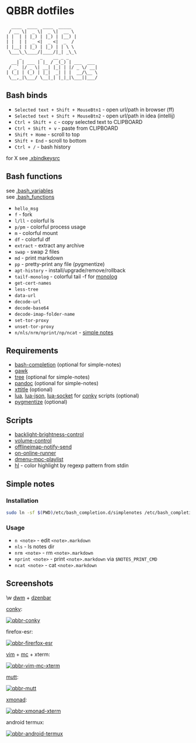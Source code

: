 # QBBR dotfiles

	  ____  ____  ____  _____
	 / __ \|  _ \|  _ \|  __ \
	| |  | | |_) | |_) | |__) |
	| |  | |  _ <|  _ <|  _  /
	| |__| | |_) | |_) | | \ \
	 \___\_\____/|____/|_| _\_\
	     _       _    __ _ _
	  __| | ___ | |_ / _(_) | ___  ___
	 / _` |/ _ \| __| |_| | |/ _ \/ __|
	| (_| | (_) | |_|  _| | |  __/\__ \
	 \__,_|\___/ \__|_| |_|_|\___||___/

## Bash binds

 * `Selected text + Shift + MouseBtn1` - open url/path in browser (ff)
 * `Selected text + Shift + MouseBtn2` - open url/path in idea (intellij)
 * `Ctrl + Shift + c` - copy selected text to CLIPBOARD
 * `Ctrl + Shift + v` - paste from CLIPBOARD
 * `Shift + Home` - scroll to top
 * `Shift + End` - scroll to bottom
 * `Ctrl + /` - bash history

for X see [.xbindkeysrc](.xbindkeysrc)

## Bash functions

see [.bash_variables](.bash_variables)  
see [.bash_functions](.bash_functions)

 * `hello_msg`
 * `f` - fork
 * `l/ll` - colorful ls
 * `p/pm` - colorful process usage
 * `m` - colorful mount
 * `df` - colorful df
 * `extract` - extract any archive
 * `swap` - swap 2 files
 * `md` - print markdown
 * `pp` - pretty-print any file (pygmentize)
 * `apt-history` - install/upgrade/remove/rollback
 * `tailf-monolog` - colorful tail -f for [monolog](https://github.com/Seldaek/monolog)
 * `get-cert-names`
 * `less-tree`
 * `data-url`
 * `decode-url`
 * `decode-base64`
 * `decode-imap-folder-name`
 * `set-tor-proxy`
 * `unset-tor-proxy`
 * `n/nls/nrm/nprint/np/ncat` - [simple notes](#simple-notes)

## Requirements

 * [bash-completion](https://packages.debian.org/jessie/bash-completion) (optional for simple-notes)
 * [gawk](https://www.gnu.org/software/gawk/)
 * [tree](https://packages.debian.org/jessie/tree) (optional for simple-notes)
 * [pandoc](https://packages.debian.org/jessie/pandoc) (optional for simple-notes)
 * [xttitle](https://packages.debian.org/stretch/xttitle) (optional)
 * [lua](https://www.lua.org/), [lua-json](https://www.eharning.us/wiki/luajson/), [lua-socket](http://w3.impa.br/~diego/software/luasocket/) for [conky](https://github.com/brndnmtthws/conky) scripts (optional)
 * [pygmentize](https://pygments.org/) (optional)

## Scripts

 * [backlight-brightness-control](bin/backlight-brightness-control)
 * [volume-control](bin/volume-control)
 * [offlineimap-notify-send](bin/offlineimap-notify-send)
 * [on-online-runner](bin/on-online-runner)
 * [dmenu-mpc-playlist](bin/dmenu-mpc-playlist)
 * [hl](bin/hl) - color highlight by regexp pattern from stdin

## Simple notes

### Installation

```bash
sudo ln -sf $(PWD)/etc/bash_completion.d/simplenotes /etc/bash_completion.d/
```

### Usage

 * `n <note>` - edit `<note>.markdown`
 * `nls` - ls notes dir
 * `nrm <note>` - rm `<note>.markdown`
 * `nprint <note>` - print `<note>.markdown` via `$NOTES_PRINT_CMD`
 * `ncat <note>` - cat `<note>.markdown`

## Screenshots

\w [dwm](https://github.com/qbbr/dwm) + [dzenbar](https://github.com/qbbr/dzenbar)

[conky](.config/conky):

[![qbbr-conky](https://i.imgur.com/p3H3sz0l.png)](https://i.imgur.com/p3H3sz0.png)

firefox-esr:

[![qbbr-firerfox-esr](https://i.imgur.com/1vnahXxl.png)](https://i.imgur.com/1vnahXx.png)

[vim](https://github.com/qbbr/dotvim) + [mc](.config/mc) + xterm:

[![qbbr-vim-mc-xterm](https://i.imgur.com/3dddM1hl.png)](https://i.imgur.com/3dddM1h.png)

[mutt](.muttrc):

[![qbbr-mutt](https://i.imgur.com/1vEF78Hl.png)](https://i.imgur.com/1vEF78H.png)

[xmonad](https://github.com/qbbr/xmonad-cfg):

[![qbbr-xmonad-xterm](https://i.imgur.com/JvDkJ5el.png)](https://i.imgur.com/JvDkJ5e.png)

android termux:

[![qbbr-android-termux](https://i.imgur.com/oR2tBa3l.jpg)](https://i.imgur.com/oR2tBa3.jpg)

